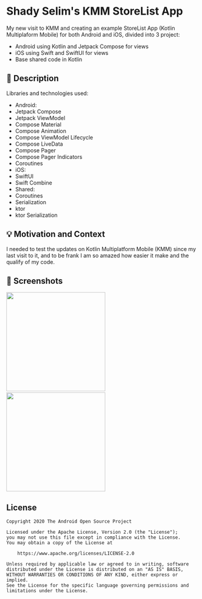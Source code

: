 # Shady Selim's KMM StoreList App
My new visit to KMM and creating an example StoreList App (Kotlin Multiplaform Mobile) for both Android and iOS, divided into 3 project:
 - Android using Kotlin and Jetpack Compose for views
 - iOS using Swift and SwiftUI for views
 - Base shared code in Kotlin

## :scroll: Description
Libraries and technologies used:
 - Android:
  - Jetpack Compose
  - Jetpack ViewModel
  - Compose Material
  - Compose Animation
  - Compose ViewModel Lifecycle
  - Compose LiveData
  - Compose Pager
  - Compose Pager Indicators
  - Coroutines
 - iOS:
  - SwiftUI
  - Swift Combine
 - Shared: 
  - Coroutines
  - Serialization
  - ktor
  - ktor Serialization

## :bulb: Motivation and Context
I needed to test the updates on Kotlin Multiplatform Mobile (KMM) since my last visit to it, and to be frank I am so amazed how easier it make and the qualify of my code.

## :camera_flash: Screenshots
<img src="/images/KMM_Android.gif" width="260">&emsp;<img src="/images/KMM_iOS.gif" width="260">

## License
```
Copyright 2020 The Android Open Source Project

Licensed under the Apache License, Version 2.0 (the "License");
you may not use this file except in compliance with the License.
You may obtain a copy of the License at

    https://www.apache.org/licenses/LICENSE-2.0

Unless required by applicable law or agreed to in writing, software
distributed under the License is distributed on an "AS IS" BASIS,
WITHOUT WARRANTIES OR CONDITIONS OF ANY KIND, either express or implied.
See the License for the specific language governing permissions and
limitations under the License.
```
